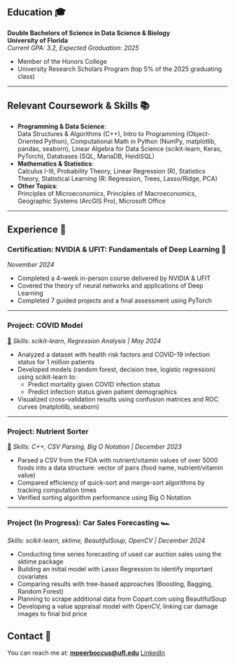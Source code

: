 
## Education 🎓
**Double Bachelors of Science in Data Science & Biology**  
**University of Florida**  
*Current GPA: 3.2, Expected Graduation: 2025*  

- Member of the Honors College  
- University Research Scholars Program (top 5% of the 2025 graduating class)

---

## Relevant Coursework & Skills 📚
- **Programming & Data Science**:  
  Data Structures & Algorithms (C++), Intro to Programming (Object-Oriented Python), Computational Math in Python (NumPy, matplotlib, pandas, seaborn), Linear Algebra for Data Science (scikit-learn, Keras, PyTorch), Databases (SQL, MariaDB, HeidiSQL)
- **Mathematics & Statistics**:  
  Calculus I-III, Probability Theory, Linear Regression (R), Statistics Theory, Statistical Learning (R: Regression, Trees, Lasso/Ridge, PCA)
- **Other Topics**:  
  Principles of Microeconomics, Principles of Macroeconomics, Geographic Systems (ArcGIS Pro), Microsoft Office  

---

## Experience 🔨

### Certification: NVIDIA & UFIT: Fundamentals of Deep Learning 🧠
*November 2024*  
- Completed a 4-week in-person course delivered by NVIDIA & UFIT
- Covered the theory of neural networks and applications of Deep Learning
- Completed 7 guided projects and a final assessment using PyTorch  

---

### Project: COVID Model 
[🦠](https://github.com/marcuspeerboccus/COVID-19-Analysis)
*Skills: scikit-learn, Regression Analysis | May 2024*  
- Analyzed a dataset with health risk factors and COVID-19 infection status for 1 million patients
- Developed models (random forest, decision tree, logistic regression) using scikit-learn to:
  - Predict mortality given COVID infection status
  - Predict infection status given patient demographics  
- Visualized cross-validation results using confusion matrices and ROC curves (matplotlib, seaborn)  

---

### Project: Nutrient Sorter
[🍏](https://github.com/ShreyasKodela/Project3_Group20)
*Skills: C++, CSV Parsing, Big O Notation | December 2023*  
- Parsed a CSV from the FDA with nutrient/vitamin values of over 5000 foods into a data structure: vector of pairs (food name, nutrient/vitamin value)  
- Compared efficiency of quick-sort and merge-sort algorithms by tracking computation times  
- Verified sorting algorithm performance using Big O Notation  

---

### Project (In Progress): Car Sales Forecasting 🏎️
*Skills: scikit-learn, sktime, BeautifulSoup, OpenCV | December 2024*  
- Conducting time series forecasting of used car auction sales using the sktime package  
- Building an initial model with Lasso Regression to identify important covariates  
- Comparing results with tree-based approaches (Boosting, Bagging, Random Forest)  
- Planning to scrape additional data from Copart.com using BeautifulSoup  
- Developing a value appraisal model with OpenCV, linking car damage images to final bid price  

## Contact 🤝
You can reach me at: **mpeerboccus@ufl.edu**
[LinkedIn](https://www.linkedin.com/in/marcus-peerboccus-52086a1b8/)

